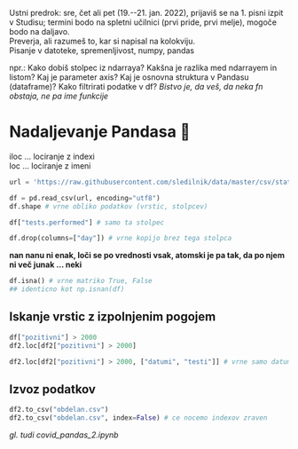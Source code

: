 Ustni predrok: sre, čet ali pet (19.--21. jan. 2022), prijaviš se na 1. pisni izpit v Studisu; termini bodo na spletni učilnici (prvi pride, prvi melje), mogoče bodo na daljavo.  
Preverja, ali razumeš to, kar si napisal na kolokviju.  
Pisanje v datoteke, spremenljivost, numpy, pandas  

npr.: Kako dobiš stolpec iz ndarraya? Kakšna je razlika med ndarrayem in listom? Kaj je parameter axis? Kaj je osnovna struktura v Pandasu (dataframe)? Kako filtrirati podatke v df?  _Bistvo je, da veš, da neka fn obstaja, ne pa ime funkcije_  

# Nadaljevanje Pandasa 🐼

iloc ... lociranje z indexi  
loc ... lociranje z imeni

```py
url = 'https://raw.githubusercontent.com/sledilnik/data/master/csv/stats.csv' # pot do podatkov

df = pd.read_csv(url, encoding="utf8")
df.shape # vrne obliko podatkov (vrstic, stolpcev)

df["tests.performed"] # samo ta stolpec

df.drop(columns=["day"]) # vrne kopijo brez tega stolpca
```

**nan nanu ni enak, loči se po vrednosti vsak, atomski je pa tak, da po njem ni več junak ... neki**
```py
df.isna() # vrne matriko True, False
## identicno kot np.isnan(df)
```

## Iskanje vrstic z izpolnjenim pogojem
```py
df["pozitivni"] > 2000
df2.loc[df2["pozitivni"] > 2000]

df2.loc[df2["pozitivni"] > 2000, ["datumi", "testi"]] # vrne samo datume in teste iz teh vrstic
```

## Izvoz podatkov
```py
df2.to_csv("obdelan.csv")
df2.to_csv("obdelan.csv", index=False) # ce nocemo indexov zraven
```

_gl. tudi covid_pandas_2.ipynb_